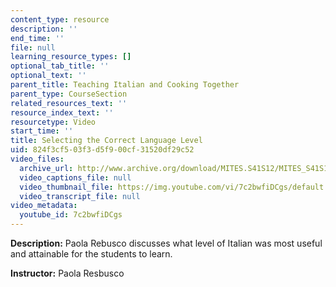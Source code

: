```yaml
---
content_type: resource
description: ''
end_time: ''
file: null
learning_resource_types: []
optional_tab_title: ''
optional_text: ''
parent_title: Teaching Italian and Cooking Together
parent_type: CourseSection
related_resources_text: ''
resource_index_text: ''
resourcetype: Video
start_time: ''
title: Selecting the Correct Language Level
uid: 824f3cf5-03f3-d5f9-00cf-31520df29c52
video_files:
  archive_url: http://www.archive.org/download/MITES.S41S12/MITES_S41S12_Teaching06_300k.mp4
  video_captions_file: null
  video_thumbnail_file: https://img.youtube.com/vi/7c2bwfiDCgs/default.jpg
  video_transcript_file: null
video_metadata:
  youtube_id: 7c2bwfiDCgs
---
```


**Description:** Paola Rebusco discusses what level of Italian was most useful and attainable for the students to learn.

**Instructor:** Paola Resbusco